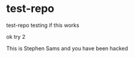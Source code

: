 # test-repo
test-repo
testing if this works

ok
try 2

This is Stephen Sams and you have been hacked
